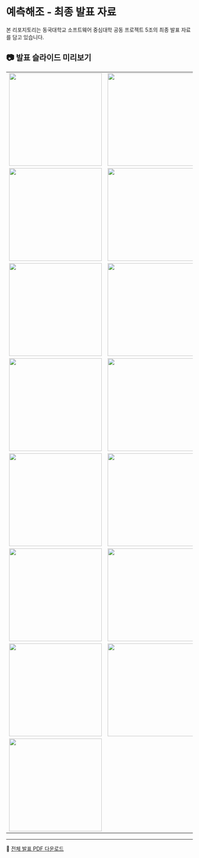 # 예측해조 - 최종 발표 자료
본 리포지토리는 동국대학교 소프트웨어 중심대학 공동 프로젝트 5조의 최종 발표 자료를 담고 있습니다.

## 📷 발표 슬라이드 미리보기

<table>
  <tr>
    <td><img src="./최종발표자료_5조/최종발표자료_5조_예측해조-이미지-0.jpg" width="250"/></td>
    <td><img src="./최종발표자료_5조/최종발표자료_5조_예측해조-이미지-1.jpg" width="250"/></td>
    <td><img src="./최종발표자료_5조/최종발표자료_5조_예측해조-이미지-2.jpg" width="250"/></td>
  </tr>
  <tr>
    <td><img src="./최종발표자료_5조/최종발표자료_5조_예측해조-이미지-3.jpg" width="250"/></td>
    <td><img src="./최종발표자료_5조/최종발표자료_5조_예측해조-이미지-4.jpg" width="250"/></td>
    <td><img src="./최종발표자료_5조/최종발표자료_5조_예측해조-이미지-5.jpg" width="250"/></td>
  </tr>
  <tr>
    <td><img src="./최종발표자료_5조/최종발표자료_5조_예측해조-이미지-6.jpg" width="250"/></td>
    <td><img src="./최종발표자료_5조/최종발표자료_5조_예측해조-이미지-7.jpg" width="250"/></td>
    <td><img src="./최종발표자료_5조/최종발표자료_5조_예측해조-이미지-8.jpg" width="250"/></td>
  </tr>
  <tr>
    <td><img src="./최종발표자료_5조/최종발표자료_5조_예측해조-이미지-9.jpg" width="250"/></td>
    <td><img src="./최종발표자료_5조/최종발표자료_5조_예측해조-이미지-10.jpg" width="250"/></td>
    <td><img src="./최종발표자료_5조/최종발표자료_5조_예측해조-이미지-11.jpg" width="250"/></td>
  </tr>
  <tr>
    <td><img src="./최종발표자료_5조/최종발표자료_5조_예측해조-이미지-12.jpg" width="250"/></td>
    <td><img src="./최종발표자료_5조/최종발표자료_5조_예측해조-이미지-13.jpg" width="250"/></td>
    <td><img src="./최종발표자료_5조/최종발표자료_5조_예측해조-이미지-14.jpg" width="250"/></td>
  </tr>
  <tr>
    <td><img src="./최종발표자료_5조/최종발표자료_5조_예측해조-이미지-15.jpg" width="250"/></td>
    <td><img src="./최종발표자료_5조/최종발표자료_5조_예측해조-이미지-16.jpg" width="250"/></td>
    <td><img src="./최종발표자료_5조/최종발표자료_5조_예측해조-이미지-17.jpg" width="250"/></td>
  </tr>
  <tr>
    <td><img src="./최종발표자료_5조/최종발표자료_5조_예측해조-이미지-18.jpg" width="250"/></td>
    <td><img src="./최종발표자료_5조/최종발표자료_5조_예측해조-이미지-19.jpg" width="250"/></td>
    <td><img src="./최종발표자료_5조/최종발표자료_5조_예측해조-이미지-20.jpg" width="250"/></td>
  </tr>
  <tr>
    <td><img src="./최종발표자료_5조/최종발표자료_5조_예측해조-이미지-21.jpg" width="250"/></td>
    <td></td>
    <td></td>
  </tr>
</table>

---

📄 [전체 발표 PDF 다운로드](./최종발표자료_5조_예측해조.pdf)
